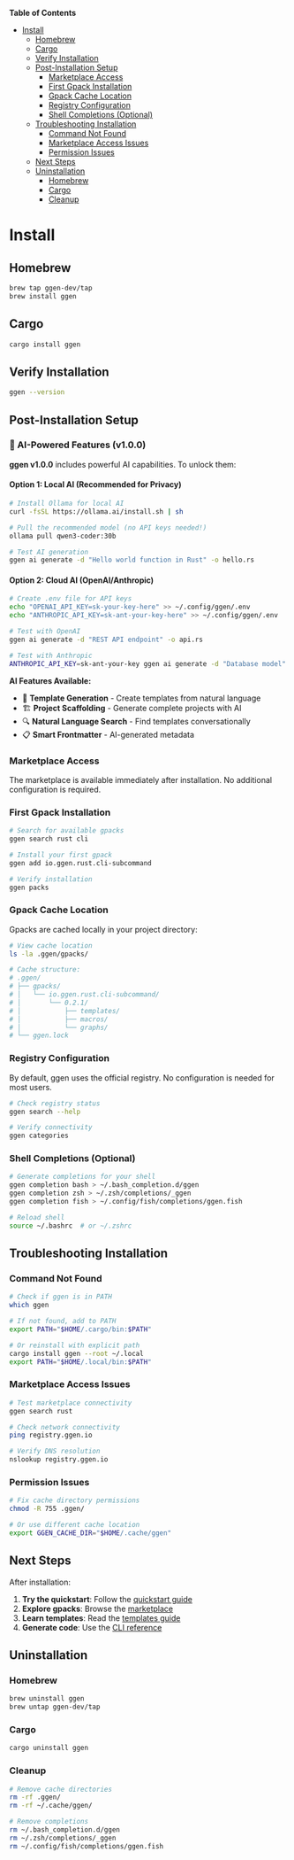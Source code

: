 <!-- START doctoc generated TOC please keep comment here to allow auto update -->
<!-- DON'T EDIT THIS SECTION, INSTEAD RE-RUN doctoc TO UPDATE -->
**Table of Contents**

- [Install](#install)
  - [Homebrew](#homebrew)
  - [Cargo](#cargo)
  - [Verify Installation](#verify-installation)
  - [Post-Installation Setup](#post-installation-setup)
    - [Marketplace Access](#marketplace-access)
    - [First Gpack Installation](#first-gpack-installation)
    - [Gpack Cache Location](#gpack-cache-location)
    - [Registry Configuration](#registry-configuration)
    - [Shell Completions (Optional)](#shell-completions-optional)
  - [Troubleshooting Installation](#troubleshooting-installation)
    - [Command Not Found](#command-not-found)
    - [Marketplace Access Issues](#marketplace-access-issues)
    - [Permission Issues](#permission-issues)
  - [Next Steps](#next-steps)
  - [Uninstallation](#uninstallation)
    - [Homebrew](#homebrew-1)
    - [Cargo](#cargo-1)
    - [Cleanup](#cleanup)

<!-- END doctoc generated TOC please keep comment here to allow auto update -->

# Install

## Homebrew
```bash
brew tap ggen-dev/tap
brew install ggen
```

## Cargo

```bash
cargo install ggen
```

## Verify Installation

```bash
ggen --version
```

## Post-Installation Setup

### 🚀 AI-Powered Features (v1.0.0)

**ggen v1.0.0** includes powerful AI capabilities. To unlock them:

#### Option 1: Local AI (Recommended for Privacy)

```bash
# Install Ollama for local AI
curl -fsSL https://ollama.ai/install.sh | sh

# Pull the recommended model (no API keys needed!)
ollama pull qwen3-coder:30b

# Test AI generation
ggen ai generate -d "Hello world function in Rust" -o hello.rs
```

#### Option 2: Cloud AI (OpenAI/Anthropic)

```bash
# Create .env file for API keys
echo "OPENAI_API_KEY=sk-your-key-here" >> ~/.config/ggen/.env
echo "ANTHROPIC_API_KEY=sk-ant-your-key-here" >> ~/.config/ggen/.env

# Test with OpenAI
ggen ai generate -d "REST API endpoint" -o api.rs

# Test with Anthropic
ANTHROPIC_API_KEY=sk-ant-your-key ggen ai generate -d "Database model" -o model.rs
```

**AI Features Available:**
- 🤖 **Template Generation** - Create templates from natural language
- 🏗️ **Project Scaffolding** - Generate complete projects with AI
- 🔍 **Natural Language Search** - Find templates conversationally
- 📋 **Smart Frontmatter** - AI-generated metadata

### Marketplace Access

The marketplace is available immediately after installation. No additional configuration is required.

### First Gpack Installation

```bash
# Search for available gpacks
ggen search rust cli

# Install your first gpack
ggen add io.ggen.rust.cli-subcommand

# Verify installation
ggen packs
```

### Gpack Cache Location

Gpacks are cached locally in your project directory:

```bash
# View cache location
ls -la .ggen/gpacks/

# Cache structure:
# .ggen/
# ├── gpacks/
# │   └── io.ggen.rust.cli-subcommand/
# │       └── 0.2.1/
# │           ├── templates/
# │           ├── macros/
# │           └── graphs/
# └── ggen.lock
```

### Registry Configuration

By default, ggen uses the official registry. No configuration is needed for most users.

```bash
# Check registry status
ggen search --help

# Verify connectivity
ggen categories
```

### Shell Completions (Optional)

```bash
# Generate completions for your shell
ggen completion bash > ~/.bash_completion.d/ggen
ggen completion zsh > ~/.zsh/completions/_ggen
ggen completion fish > ~/.config/fish/completions/ggen.fish

# Reload shell
source ~/.bashrc  # or ~/.zshrc
```

## Troubleshooting Installation

### Command Not Found

```bash
# Check if ggen is in PATH
which ggen

# If not found, add to PATH
export PATH="$HOME/.cargo/bin:$PATH"

# Or reinstall with explicit path
cargo install ggen --root ~/.local
export PATH="$HOME/.local/bin:$PATH"
```

### Marketplace Access Issues

```bash
# Test marketplace connectivity
ggen search rust

# Check network connectivity
ping registry.ggen.io

# Verify DNS resolution
nslookup registry.ggen.io
```

### Permission Issues

```bash
# Fix cache directory permissions
chmod -R 755 .ggen/

# Or use different cache location
export GGEN_CACHE_DIR="$HOME/.cache/ggen"
```

## Next Steps

After installation:

1. **Try the quickstart**: Follow the [quickstart guide](quickstart.md)
2. **Explore gpacks**: Browse the [marketplace](marketplace.md)
3. **Learn templates**: Read the [templates guide](templates.md)
4. **Generate code**: Use the [CLI reference](cli.md)

## Uninstallation

### Homebrew
```bash
brew uninstall ggen
brew untap ggen-dev/tap
```

### Cargo
```bash
cargo uninstall ggen
```

### Cleanup
```bash
# Remove cache directories
rm -rf .ggen/
rm -rf ~/.cache/ggen/

# Remove completions
rm ~/.bash_completion.d/ggen
rm ~/.zsh/completions/_ggen
rm ~/.config/fish/completions/ggen.fish
```
